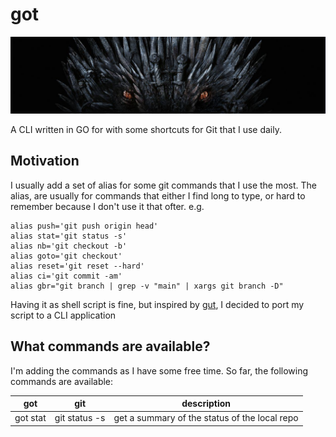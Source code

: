 # got
![got](got.png)

A CLI written in GO for with some shortcuts for Git that I use daily.

## Motivation

I usually add a set of alias for some git commands that I use the most. The alias, are usually for commands that either I find long to type, or hard to remember because I don't use it that ofter.
e.g.
```shell
alias push='git push origin head'
alias stat='git status -s'
alias nb='git checkout -b'
alias goto='git checkout'
alias reset='git reset --hard'
alias ci='git commit -am'
alias gbr="git branch | grep -v "main" | xargs git branch -D"
```

Having it as shell script is fine, but inspired by [gut](https://github.com/gut-hub/gut), I decided to port my script to a CLI application

## What commands are available?

I'm adding the commands as I have some free time. So far, the following commands are available:

| got      | git           | description                                   |
|----------|---------------|-----------------------------------------------|
| got stat | git status -s | get a summary of the status of the local repo |


